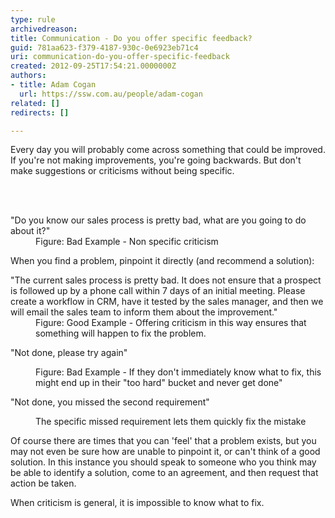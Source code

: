 ```yaml
---
type: rule
archivedreason: 
title: Communication - Do you offer specific feedback?
guid: 781aa623-f379-4187-930c-0e6923eb71c4
uri: communication-do-you-offer-specific-feedback
created: 2012-09-25T17:54:21.0000000Z
authors:
- title: Adam Cogan
  url: https://ssw.com.au/people/adam-cogan
related: []
redirects: []

---
```



<p>Every day you will probably&#160;come across something that could be improved. If you're not making improvements, you're going backwards. But&#160;don't make suggestions or criticisms without being specific. <br></p>
<br><excerpt class='endintro'></excerpt><br>
<dl class="bad">
                    <dt>&quot;Do you know our sales process is pretty bad, what are you going to do about it?&quot;</dt>
<dd>Figure&#58;
                        Bad Example - Non specific criticism</dd></dl>
                <p>
                    When you find a problem, pinpoint it directly (and recommend a solution)&#58;
                </p>
                <dl class="good">
                    <dt>&quot;The current sales process is pretty bad. It&#160;does not ensure that a prospect is followed up by a phone
                        call within 7 days of an initial meeting. Please create a workflow in CRM,​ have it tested by the sales manager, and then we will email the sales team to inform them about the improvement.&quot; </dt>
                    <dd>
                        Figure&#58; Good Example - Offering criticism in this way ensures that something will
                        happen to fix the problem.
                    </dd>
                </dl>
                <p class="ssw15-rteElement-GreyBox">&quot;Not done, please try again&quot;</p><dd class="ssw15-rteElement-FigureBad">​​Figure&#58; Bad Example - If they don't immediately know what to fix, this might end up in their &quot;too hard&quot; bucket and never get done&quot;<br></dd><p class="ssw15-rteElement-GreyBox">&quot;Not done, you missed the second requirement&quot;</p><dd class="ssw15-rteElement-FigureGood">​The specific missed requirement lets them quickly fix the mistake<br></dd><p>
                    Of course there are times that you can 'feel' that a​ problem exists, but you may not even be sure how are unable to pinpoint it, or can't think of a good solution. In this instance you should speak
                    to someone who you think may be able to identify a solution, come to an agreement,
                    and then request that action be taken.
                </p>
                <p>
                    When criticism is general, it is impossible to know what to fix.​​</p>



